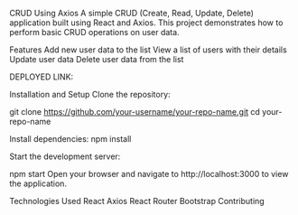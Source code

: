 CRUD Using Axios
A simple CRUD (Create, Read, Update, Delete) application built using React and Axios. This project demonstrates how to perform basic CRUD operations on user data.

Features
Add new user data to the list
View a list of users with their details
Update user data
Delete user data from the list

DEPLOYED LINK:

Installation and Setup
Clone the repository:

git clone https://github.com/your-username/your-repo-name.git
cd your-repo-name

Install dependencies:
npm install


Start the development server:

npm start
Open your browser and navigate to http://localhost:3000 to view the application.

Technologies Used
React
Axios
React Router
Bootstrap
Contributing
